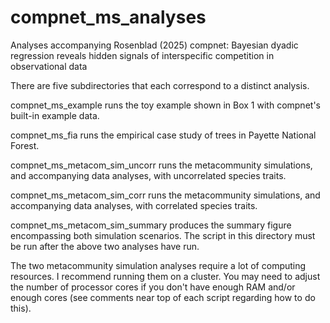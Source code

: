 # compnet_ms_analyses
Analyses accompanying Rosenblad (2025) compnet: Bayesian dyadic regression reveals hidden signals of interspecific competition in observational data

There are five subdirectories that each correspond to a distinct analysis.

compnet_ms_example runs the toy example shown in Box 1 with compnet's built-in example data.

compnet_ms_fia runs the empirical case study of trees in Payette National Forest.

compnet_ms_metacom_sim_uncorr runs the metacommunity simulations, and accompanying data analyses, with uncorrelated species traits.

compnet_ms_metacom_sim_corr runs the metacommunity simulations, and accompanying data analyses, with correlated species traits.

compnet_ms_metacom_sim_summary produces the summary figure encompassing both simulation scenarios. The script in this directory must be run after the above two analyses have run.

The two metacommunity simulation analyses require a lot of computing resources. I recommend running them on a cluster. You may need to adjust the number of processor cores if you don't have enough RAM and/or enough cores (see comments near top of each script regarding how to do this).
